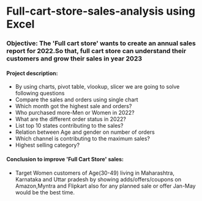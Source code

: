 # Full-cart-store-sales-analysis using Excel

### Objective: The 'Full cart store' wants to create an annual sales report for 2022.So that, full cart store can understand their customers and grow their sales in year 2023

#### Project description: 
- By using charts, pivot table, vlookup, slicer we are going to solve following questions 
- Compare the sales and orders using single chart
- Which month got the highest sale and orders?
- Who purchased more-Men or Women in 2022?
- What are the different order status in 2022?
- List top 10 states contributing to the sales?
- Relation between Age and gender on number of orders
- Which channel is contributing to the maximum sales?
- Highest selling category?

#### Conclusion to improve 'Full Cart Store' sales:
- Target Women customers of Age(30-49) living in Maharashtra, Karnataka and Uttar pradesh by showing adds/offers/coupons on Amazon,Myntra and Flipkart also for any planned sale or offer Jan-May would be the best time.

